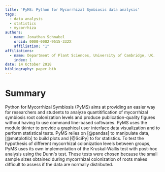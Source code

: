 ```yaml
---
title: 'PyMS: Python for Mycorrhizal Symbiosis data analysis'
tags:
  - data analysis
  - statistics
  - mycorrhiza
authors:
  - name: Jonathan Schnabel
    orcid: 0000-0002-9515-332X
    affiliation: "1"
affiliations:
  - name: Department of Plant Sciences, University of Cambridge, UK.
    index: 1
date: 14 October 2018
bibliography: paper.bib
---
```


# Summary

Python for Mycorrhizal Symbiosis (PyMS) aims at providing an easier way for researchers and students to analyze quantitification of mycorrhizal symbiosis root colonization levels and produce publication-quality figures without having to use command line-based softwares. PyMS uses the module tkinter to provide a graphical user interface data visualization and to perform statistical tests. PyMS relies on [@pandas] to manipulate data, [@matplotlib] to build plots and [@SciPy] to for statistics. To test the hypothesis of different mycorrhizal colonization levels between groups, PyMS uses its own implementation of the Kruskal-Wallis test with post-hoc analysis using the Dunn's test. These tests were chosen because the small sample sizes obtained during mycorrhizal colonization of roots makes difficult to assess if the data are normally distributed.
